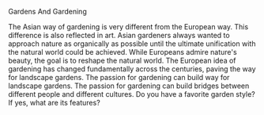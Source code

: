 
Gardens And Gardening

The Asian way of gardening is very different from the European way. This difference is also reflected in art. Asian gardeners always wanted to approach nature as organically as possible until the ultimate unification with the natural world could be achieved. While Europeans admire nature's beauty, the goal is to reshape the natural world. The European idea of gardening has changed fundamentally across the centuries, paving the way for landscape gardens. The passion for gardening can build way for landscape gardens. The passion for gardening can build bridges between different people and different cultures.
Do you have a favorite garden style? If yes, what are its features?


